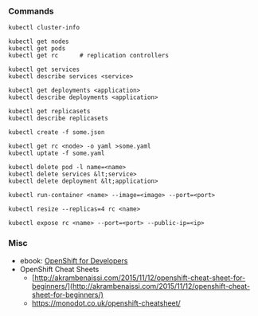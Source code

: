 ### Commands

    kubectl cluster-info

    kubectl get nodes
    kubectl get pods
    kubectl get rc      # replication controllers

    kubectl get services
    kubectl describe services <service>

    kubectl get deployments <application>
    kubectl describe deployments <application>

    kubectl get replicasets
    kubectl describe replicasets

    kubectl create -f some.json

    kubectl get rc <node> -o yaml >some.yaml
    kubectl uptate -f some.yaml

    kubectl delete pod -l name=<name>
    kubectl delete services &lt;service>
    kubectl delete deployment &lt;application>

    kubectl run-container <name> --image=<image> --port=<port>

    kubectl resize --replicas=4 rc <name>

    kubectl expose rc <name> --port=<port> --public-ip=<ip>

### Misc

-   ebook: [OpenShift for
    Developers](https://www.openshift.com/promotions/for-developers.html)
-   OpenShift Cheat Sheets
    -   [http://akrambenaissi.com/2015/11/12/openshift-cheat-sheet-for-beginners/](http://akrambenaissi.com/2015/11/12/openshift-cheat-sheet-for-beginners/)
    -   https://monodot.co.uk/openshift-cheatsheet/

